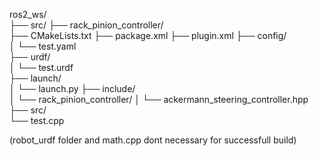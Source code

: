 ros2_ws/                   
├── src/
  ├── rack_pinion_controller/   
         ├── CMakeLists.txt 
         ├── package.xml
         ├── plugin.xml
         ├── config/        
         │   └── test.yaml  
         ├── urdf/          
         │   └── test.urdf  
         ├── launch/        
         │   └── launch.py 
         ├── include/       
         │   └── rack_pinion_controller/
         │       └── ackermann_steering_controller.hpp
         ├── src/          
             └── test.cpp   

(robot_urdf folder and math.cpp dont necessary for successfull build)
